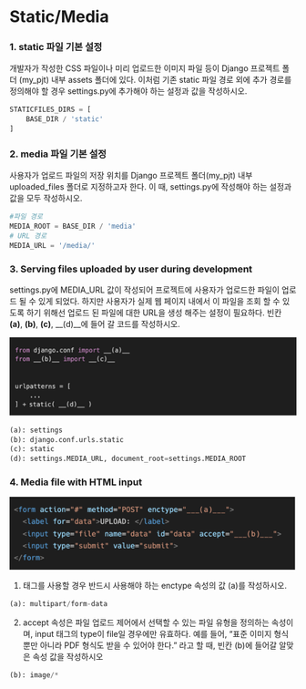 # Static/Media

### 1. static 파일 기본 설정

개발자가 작성한 CSS 파일이나 미리 업로드한 이미지 파일 등이 Django 프로젝트 폴더 (my_pjt) 내부 assets 폴더에 있다. 이처럼 기존 static 파일 경로 외에 추가 경로를 정의해야 할 경우 settings.py에 추가해야 하는 설정과 값을 작성하시오.

```python
STATICFILES_DIRS = [
    BASE_DIR / 'static'
] 
```



### 2. media 파일 기본 설정

사용자가 업로드 파일의 저장 위치를 Django 프로젝트 폴더(my_pjt) 내부 uploaded_files 폴더로 지정하고자 한다. 이 때, settings.py에 작성해야 하는 설정과 값을 모두 작성하시오.

```python
#파일 경로
MEDIA_ROOT = BASE_DIR / 'media' 
# URL 경로
MEDIA_URL = '/media/'
```



### 3. Serving files uploaded by user during development

settings.py에 MEDIA_URL 값이 작성되어 프로젝트에 사용자가 업로드한 파일이 업로드 될 수 있게 되었다. 하지만 사용자가 실제 웹 페이지 내에서 이 파일을 조회 할 수 있도록 하기 위해선 업로드 된 파일에 대한 URL을 생성 해주는 설정이 필요하다. 빈칸 __(a)__, __(b)__, __(c)__, __(d)__에 들어 갈 코드를 작성하시오.

![image-20221011232227278](07_django_homework.assets/image-20221011232227278.png)

```python
(a): settings
(b): django.conf.urls.static
(c): static
(d): settings.MEDIA_URL, document_root=settings.MEDIA_ROOT
```



### 4. Media file with HTML input

![image-20221011232524004](07_django_homework.assets/image-20221011232524004.png)

1. 태그를 사용할 경우 반드시 사용해야 하는 enctype 속성의 값 (a)를 작성하시오. 

```python
(a): multipart/form-data
```



2. accept 속성은 파일 업로드 제어에서 선택할 수 있는 파일 유형을 정의하는 속성이며, input 태그의 type이 file일 경우에만 유효하다. 예를 들어, “표준 이미지 형식 뿐만 아니라 PDF 형식도 받을 수 있어야 한다.” 라고 할 때, 빈칸 (b)에 들어갈 알맞은 속성 값을 작성하시오

```python
(b): image/*
```

